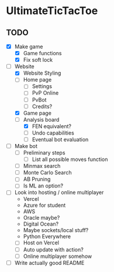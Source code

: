 # UltimateTicTacToe

## TODO
- [x] Make game
    - [x] Game functions
    - [x] Fix soft lock
- [ ] Website
    - [x] Website Styling
    - [ ] Home page
        - [ ] Settings
        - [ ] PvP Online
        - [ ] PvBot
        - [ ] Credits?
    - [x] Game page
    - [ ] Analysis board
        - [x] FEN equivalent?
        - [ ] Undo capabilities
        - [ ] Eventual bot evaluation
- [ ] Make bot
    - [ ] Preliminary steps
        - [ ] List all possible moves function
    - [ ] Minmax search
    - [ ] Monte Carlo Search
    - [ ] AB Pruning
    - [ ] Is ML an option?
- [ ] Look into hosting / online multiplayer
    * Vercel
    * Azure for student
    * AWS
    * Oracle maybe?
    * Digital Ocean?
    * Maybe sockets/local stuff?
    * Python Everywhere
    - [ ] Host on Vercel
    - [ ] Auto update with action?
    - [ ] Online multiplayer somehow
- [ ] Write actually good README